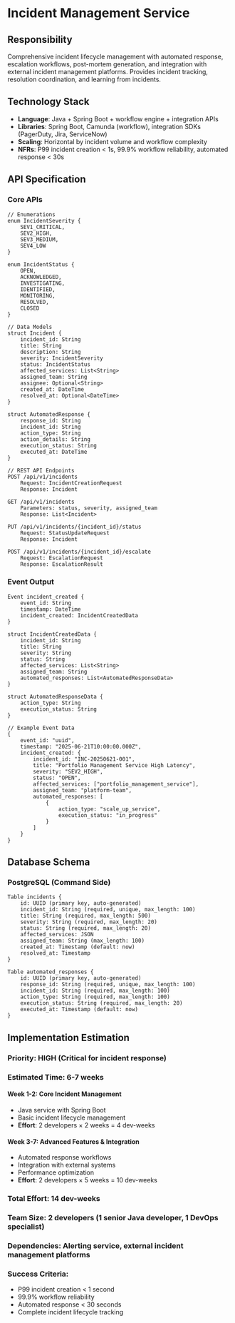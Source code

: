 # Incident Management Service

## Responsibility
Comprehensive incident lifecycle management with automated response, escalation workflows, post-mortem generation, and integration with external incident management platforms. Provides incident tracking, resolution coordination, and learning from incidents.

## Technology Stack
- **Language**: Java + Spring Boot + workflow engine + integration APIs
- **Libraries**: Spring Boot, Camunda (workflow), integration SDKs (PagerDuty, Jira, ServiceNow)
- **Scaling**: Horizontal by incident volume and workflow complexity
- **NFRs**: P99 incident creation < 1s, 99.9% workflow reliability, automated response < 30s

## API Specification

### Core APIs
```pseudo
// Enumerations
enum IncidentSeverity {
    SEV1_CRITICAL,
    SEV2_HIGH,
    SEV3_MEDIUM,
    SEV4_LOW
}

enum IncidentStatus {
    OPEN,
    ACKNOWLEDGED,
    INVESTIGATING,
    IDENTIFIED,
    MONITORING,
    RESOLVED,
    CLOSED
}

// Data Models
struct Incident {
    incident_id: String
    title: String
    description: String
    severity: IncidentSeverity
    status: IncidentStatus
    affected_services: List<String>
    assigned_team: String
    assignee: Optional<String>
    created_at: DateTime
    resolved_at: Optional<DateTime>
}

struct AutomatedResponse {
    response_id: String
    incident_id: String
    action_type: String
    action_details: String
    execution_status: String
    executed_at: DateTime
}

// REST API Endpoints
POST /api/v1/incidents
    Request: IncidentCreationRequest
    Response: Incident

GET /api/v1/incidents
    Parameters: status, severity, assigned_team
    Response: List<Incident>

PUT /api/v1/incidents/{incident_id}/status
    Request: StatusUpdateRequest
    Response: Incident

POST /api/v1/incidents/{incident_id}/escalate
    Request: EscalationRequest
    Response: EscalationResult
```

### Event Output
```pseudo
Event incident_created {
    event_id: String
    timestamp: DateTime
    incident_created: IncidentCreatedData
}

struct IncidentCreatedData {
    incident_id: String
    title: String
    severity: String
    status: String
    affected_services: List<String>
    assigned_team: String
    automated_responses: List<AutomatedResponseData>
}

struct AutomatedResponseData {
    action_type: String
    execution_status: String
}

// Example Event Data
{
    event_id: "uuid",
    timestamp: "2025-06-21T10:00:00.000Z",
    incident_created: {
        incident_id: "INC-20250621-001",
        title: "Portfolio Management Service High Latency",
        severity: "SEV2_HIGH",
        status: "OPEN",
        affected_services: ["portfolio_management_service"],
        assigned_team: "platform-team",
        automated_responses: [
            {
                action_type: "scale_up_service",
                execution_status: "in_progress"
            }
        ]
    }
}
```

## Database Schema

### PostgreSQL (Command Side)
```pseudo
Table incidents {
    id: UUID (primary key, auto-generated)
    incident_id: String (required, unique, max_length: 100)
    title: String (required, max_length: 500)
    severity: String (required, max_length: 20)
    status: String (required, max_length: 20)
    affected_services: JSON
    assigned_team: String (max_length: 100)
    created_at: Timestamp (default: now)
    resolved_at: Timestamp
}

Table automated_responses {
    id: UUID (primary key, auto-generated)
    response_id: String (required, unique, max_length: 100)
    incident_id: String (required, max_length: 100)
    action_type: String (required, max_length: 100)
    execution_status: String (required, max_length: 20)
    executed_at: Timestamp (default: now)
}
```

## Implementation Estimation

### Priority: **HIGH** (Critical for incident response)
### Estimated Time: **6-7 weeks**

#### Week 1-2: Core Incident Management
- Java service with Spring Boot
- Basic incident lifecycle management
- **Effort**: 2 developers × 2 weeks = 4 dev-weeks

#### Week 3-7: Advanced Features & Integration
- Automated response workflows
- Integration with external systems
- Performance optimization
- **Effort**: 2 developers × 5 weeks = 10 dev-weeks

### Total Effort: **14 dev-weeks**
### Team Size: **2 developers** (1 senior Java developer, 1 DevOps specialist)
### Dependencies: Alerting service, external incident management platforms

### Success Criteria:
- P99 incident creation < 1 second
- 99.9% workflow reliability
- Automated response < 30 seconds
- Complete incident lifecycle tracking

